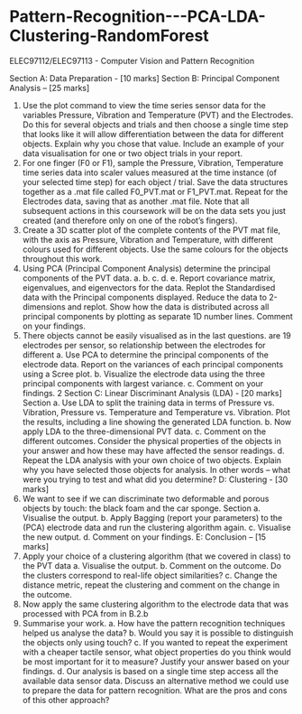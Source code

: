 # Pattern-Recognition---PCA-LDA-Clustering-RandomForest
ELEC97112/ELEC97113 - Computer Vision and Pattern Recognition

Section A: Data Preparation - [10 marks]
 Section
B: Principal Component Analysis – [25 marks]
1. Use the plot command to view the time series sensor data for the variables Pressure, Vibration and Temperature (PVT) and the Electrodes. Do this for several objects and trials and then choose a single time step that looks like it will allow differentiation between the data for different objects. Explain why you chose that value. Include an example of your data visualisation for one or two object trials in your report.
2. For one finger (F0 or F1), sample the Pressure, Vibration, Temperature time series data into scaler values measured at the time instance (of your selected time step) for each object / trial. Save the data structures together as a .mat file called F0_PVT.mat or F1_PVT.mat. Repeat for the Electrodes data, saving that as another .mat file. Note that all subsequent actions in this coursework will be on the data sets you just created (and therefore only on one of the robot’s fingers).
3. Create a 3D scatter plot of the complete contents of the PVT mat file, with the axis as Pressure, Vibration and Temperature, with different colours used for different objects. Use the same colours for the objects throughout this work.
 1. Using PCA (Principal Component Analysis) determine the principal components of the PVT data.
a. b. c. d.
e.
Report covariance matrix, eigenvalues, and eigenvectors for the data.
Replot the Standardised data with the Principal components displayed.
Reduce the data to 2-dimensions and replot.
Show how the data is distributed across all principal components by plotting as separate 1D number lines.
Comment on your findings.
2. There
objects cannot be easily visualised as in the last questions.
are 19 electrodes per sensor, so relationship between the electrodes for different
a. Use PCA to determine the principal components of the electrode data. Report on the variances of each principal components using a Scree plot.
b. Visualize the electrode data using the three principal components with largest variance.
c. Comment on your findings.
2
Section C: Linear Discriminant Analysis (LDA) - [20 marks]
 Section
a. Use LDA to split the training data in terms of Pressure vs. Vibration, Pressure vs. Temperature and Temperature vs. Vibration. Plot the results, including a line showing the generated LDA function.
b. Now apply LDA to the three-dimensional PVT data.
c. Comment on the different outcomes. Consider the physical properties of the objects
in your answer and how these may have affected the sensor readings.
d. Repeat the LDA analysis with your own choice of two objects. Explain why you have selected those objects for analysis. In other words – what were you trying to test and
what did you determine?
D: Clustering - [30 marks]
1. We want to see if we can discriminate two deformable and porous objects by touch: the black foam and the car sponge.
 Section
a. Visualise the output.
b. Apply Bagging (report your parameters) to the (PCA) electrode data and run the
clustering algorithm again.
c. Visualise the new output.
d. Comment on your findings.
E: Conclusion – [15 marks]
1. Apply your choice of a clustering algorithm (that we covered in class) to the PVT data
a. Visualise the output.
b. Comment on the outcome. Do the clusters correspond to real-life object similarities?
c. Change the distance metric, repeat the clustering and comment on the change in the
outcome.
2. Now apply the same clustering algorithm to the electrode data that was processed with PCA from in B.2.b
 1. Summarise your work.
a. How have the pattern recognition techniques helped us analyse the data?
b. Would you say it is possible to distinguish the objects only using touch?
c. If you wanted to repeat the experiment with a cheaper tactile sensor, what object
properties do you think would be most important for it to measure? Justify your
answer based on your findings.
d. Our analysis is based on a single time step access all the available data sensor data.
Discuss an alternative method we could use to prepare the data for pattern recognition. What are the pros and cons of this other approach?

